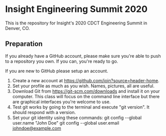 # Insight Engineering Summit 2020

This is the repository for Insight's 2020 CDCT Engineering Summit in Denver, CO.

## Preparation

If you already have a GitHub account, please make sure you're able to push to a repository you own. If you can, you're ready to go.

If you are new to GitHub please setup an account.

1. Create a new account at https://github.com/join?source=header-home.
2. Set your profile as much as you wish. Names, pictures, all are useful.
3. Download Git from https://git-scm.com/downloads and install it on your computer. This class will focus on the command line interface but there are graphical interfaces you're welcome to use.
4. Test git works by going to the terminal and execute "git version". It should respond with a version.
5. Set your git identity using these commands:
    git config --global user.name "John Doe"
    git config --global user.email johndoe@example.com

